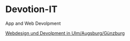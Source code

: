 # Devotion-IT
App and Web Devolpment


[Webdesign und Devolpment in Ulm/Augsburg/Günzburg](https://devotion-it.de/)
